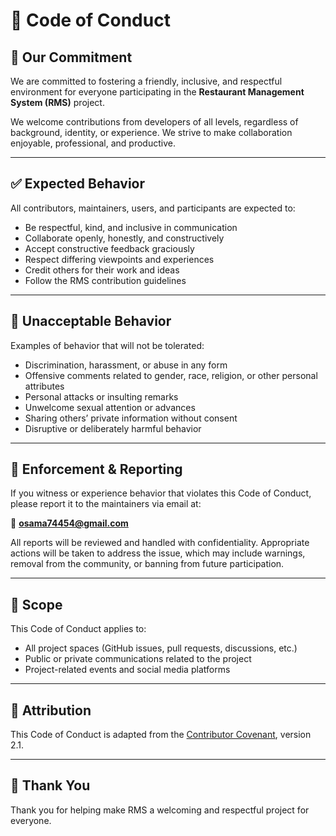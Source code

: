# 📜 Code of Conduct

## 👋 Our Commitment

We are committed to fostering a friendly, inclusive, and respectful environment for everyone participating in the **Restaurant Management System (RMS)** project.

We welcome contributions from developers of all levels, regardless of background, identity, or experience. We strive to make collaboration enjoyable, professional, and productive.

---

## ✅ Expected Behavior

All contributors, maintainers, users, and participants are expected to:

* Be respectful, kind, and inclusive in communication
* Collaborate openly, honestly, and constructively
* Accept constructive feedback graciously
* Respect differing viewpoints and experiences
* Credit others for their work and ideas
* Follow the RMS contribution guidelines

---

## 🚫 Unacceptable Behavior

Examples of behavior that will not be tolerated:

* Discrimination, harassment, or abuse in any form
* Offensive comments related to gender, race, religion, or other personal attributes
* Personal attacks or insulting remarks
* Unwelcome sexual attention or advances
* Sharing others’ private information without consent
* Disruptive or deliberately harmful behavior

---

## 👮 Enforcement & Reporting

If you witness or experience behavior that violates this Code of Conduct, please report it to the maintainers via email at:

📧 **[osama74454@gmail.com]()** 

All reports will be reviewed and handled with confidentiality. Appropriate actions will be taken to address the issue, which may include warnings, removal from the community, or banning from future participation.

---

## 🧭 Scope

This Code of Conduct applies to:

* All project spaces (GitHub issues, pull requests, discussions, etc.)
* Public or private communications related to the project
* Project-related events and social media platforms

---

## 📄 Attribution

This Code of Conduct is adapted from the [Contributor Covenant](https://www.contributor-covenant.org), version 2.1.

---

## 🙌 Thank You

Thank you for helping make RMS a welcoming and respectful project for everyone.

